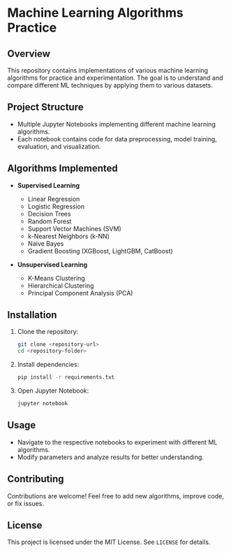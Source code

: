 # Machine Learning Algorithms Practice

## Overview
This repository contains implementations of various machine learning algorithms for practice and experimentation. The goal is to understand and compare different ML techniques by applying them to various datasets.

## Project Structure
- Multiple Jupyter Notebooks implementing different machine learning algorithms.
- Each notebook contains code for data preprocessing, model training, evaluation, and visualization.

## Algorithms Implemented
- **Supervised Learning**
  - Linear Regression
  - Logistic Regression
  - Decision Trees
  - Random Forest
  - Support Vector Machines (SVM)
  - k-Nearest Neighbors (k-NN)
  - Naive Bayes
  - Gradient Boosting (XGBoost, LightGBM, CatBoost)
  
- **Unsupervised Learning**
  - K-Means Clustering
  - Hierarchical Clustering
  - Principal Component Analysis (PCA)
  

## Installation
1. Clone the repository:
   ```bash
   git clone <repository-url>
   cd <repository-folder>
   ```
2. Install dependencies:
   ```bash
   pip install -r requirements.txt
   ```
3. Open Jupyter Notebook:
   ```bash
   jupyter notebook
   ```

## Usage
- Navigate to the respective notebooks to experiment with different ML algorithms.
- Modify parameters and analyze results for better understanding.

## Contributing
Contributions are welcome! Feel free to add new algorithms, improve code, or fix issues.

## License
This project is licensed under the MIT License. See `LICENSE` for details.
